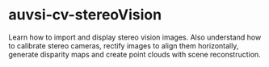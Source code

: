# auvsi-cv-stereoVision
Learn how to import and display stereo vision images. Also understand how to calibrate stereo cameras, rectify images to align them horizontally, generate disparity maps and create point clouds with scene reconstruction.
